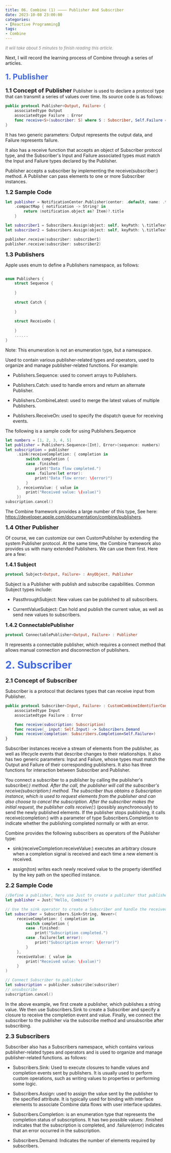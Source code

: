 ```yaml
---
title: 06. Combine (1) ———— Publisher And Subscriber
date: 2023-10-08 23:00:00
categories: 
- [Reactive Programming]
tags:
- Combine
---
```


<font color=gray size=2>*It will take about 5 minutes to finish reading this article.*</font>

Next, I will record the learning process of Combine through a series of articles.

#### <font size=5 color=#4169E1>1. Publisher</font> 

<font size=4>**1.1 Concept of Publisher**</font>
Publisher is used to declare a protocol type that can transmit a series of values over time. Its source code is as follows:

```Swift
public protocol Publisher<Output, Failure> {
    associatedtype Output
    associatedtype Failure : Error
    func receive<S>(subscriber: S) where S : Subscriber, Self.Failure == S.Failure, Self.Output == S.Input
}
```
It has two generic parameters: Output represents the output data, and Failure represents failure.

It also has a receive function that accepts an object of Subscriber protocol type, and the Subscriber's Input and Failure associated types must match the Input and Failure types declared by the Publisher.

Publisher accepts a subscriber by implementing the receive(subscriber:) method. A Publisher can pass elements to one or more Subscriber instances.

<font size=4>**1.2 Sample Code**</font>

```Swift
let publisher = NotificationCenter.Publisher(center: .default, name: .titleData)
    .compactMap { notification -> String? in
        return (notification.object as? Item)?.title
    }

let subscriber1 = Subscribers.Assign(object: self, keyPath: \.titleText1)
let subscriber2 = Subscribers.Assign(object: self, keyPath: \.titleText2)

publisher.receive(subscriber: subscriber1)
publisher.receive(subscriber: subscriber2)
```

<font size=4>**1.3 Publishers**</font>

Apple uses enum to define a Publishers namespace, as follows:

```Swift

enum Publishers {
    struct Sequence {
        
    }
    
    struct Catch {
        
    }
    
    struct ReceiveOn {
        
    }
    ......
}

```
Note: This enumeration is not an enumeration type, but a namespace. 

Used to contain various publisher-related types and operators, used to organize and manage publisher-related functions. For example:

* Publishers.Sequence: used to convert arrays to Publishers.

* Publishers.Catch: used to handle errors and return an alternate Publisher.

* Publishers.CombineLatest: used to merge the latest values of multiple Publishers.

* Publishers.ReceiveOn: used to specify the dispatch queue for receiving events.

The following is a sample code for using Publishers.Sequence

```Swift
let numbers = [1, 2, 3, 4, 5]
let publisher = Publishers.Sequence<[Int], Error>(sequence: numbers)
let subscription = publisher
     .sink(receiveCompletion: { completion in
         switch completion {
         case .finished:
             print("Data flow completed.")
         case .failure(let error):
             print("Data flow error: \(error)")
         }
     }, receiveValue: { value in
         print("Received value: \(value)")
     })
subscription.cancel()
```

The Combine framework provides a large number of this type, 
See here: https://developer.apple.com/documentation/combine/publishers.

<font size=4>**1.4 Other Publisher**</font>

Of course, we can customize our own CustomPublisher by extending the system Publisher protocol. At the same time, the Combine framework also provides us with many extended Publishers. We can use them first. Here are a few:

<font size=3>**1.4.1 Subject**</font>

```Swift
protocol Subject<Output, Failure> : AnyObject, Publisher
```
Subject is a Publisher with publish and subscribe capabilities. Common Subject types include:

* PassthroughSubject: New values can be published to all subscribers.

* CurrentValueSubject: Can hold and publish the current value, as well as send new values to subscribers.

<font size=3>**1.4.2 ConnectablePublisher**</font>

```Swift
protocol ConnectablePublisher<Output, Failure> : Publisher
```
It represents a connectable publisher, which requires a connect method that allows manual connection and disconnection of publishers.

#### <font size=6 color=#4169E1>2. Subscriber</font> 

<font size=4>**2.1 Concept of Subscriber**</font>

Subscriber is a protocol that declares types that can receive input from Publisher.

```Swift
public protocol Subscriber<Input, Failure> : CustomCombineIdentifierConvertible {
    associatedtype Input
    associatedtype Failure : Error

    func receive(subscription: Subscription)
    func receive(_ input: Self.Input) -> Subscribers.Demand
    func receive(completion: Subscribers.Completion<Self.Failure>)
}
```

Subscriber instances receive a stream of elements from the publisher, as well as lifecycle events that describe changes to their relationships. It also has two generic parameters: Input and Failure, whose types must match the Output and Failure of their corresponding publishers. It also has three functions for interaction between Subscriber and Publisher.

You connect a subscriber to a publisher by calling the publisher's subscribe(_:) method. After the call, the publisher will call the subscriber's receive(subscription:) method. The subscriber thus obtains a Subscription instance, which is used to request elements from the publisher and can also choose to cancel the subscription. After the subscriber makes the initial request, the publisher calls receive(_:) (possibly asynchronously) to send the newly published elements. If the publisher stops publishing, it calls receive(completion:) with a parameter of type Subscribers.Completion to indicate whether the publishing completed normally or with an error.

Combine provides the following subscribers as operators of the Publisher type:

* sink(receiveCompletion:receiveValue:) executes an arbitrary closure when a completion signal is received and each time a new element is received.

* assign(to:on:) writes each newly received value to the property identified by the key path on the specified instance.

<font size=4>**2.2 Sample Code**</font>

```Swift
//Define a publisher, here use Just to create a publisher that publishes a single value
let publisher = Just("Hello, Combine!")

// Use the sink operator to create a Subscriber and handle the received values and completion events
let subscriber = Subscribers.Sink<String, Never>(
     receiveCompletion: { completion in
         switch completion {
         case .finished:
             print("Subscription completed.")
         case .failure(let error):
             print("Subscription error: \(error)")
         }
     },
     receiveValue: { value in
         print("Received value: \(value)")
     }
)

// Connect Subscriber to publisher
let subscription = publisher.subscribe(subscriber)
// unsubscribe
subscription.cancel()
```

In the above example, we first create a publisher, which publishes a string value. We then use Subscribers.Sink to create a Subscriber and specify a closure to receive the completion event and value. Finally, we connect the subscriber to the publisher via the subscribe method and unsubscribe after subscribing.

<font size=4>**2.3 Subscribers**</font>

Subscriber also has a Subscribers namespace, which contains various publisher-related types and operators and is used to organize and manage publisher-related functions. as follows:

* Subscribers.Sink: Used to execute closures to handle values and completion events sent by publishers. It is usually used to perform custom operations, such as writing values to properties or performing some logic.

* Subscribers.Assign: used to assign the value sent by the publisher to the specified attribute. It is typically used for binding with interface elements to associate Combine data flows with user interface updates.

* Subscribers.Completion: is an enumeration type that represents the completion status of subscriptions. It has two possible values: .finished indicates that the subscription is completed, and .failure(error) indicates that an error occurred in the subscription.

* Subscribers.Demand: Indicates the number of elements required by subscribers.



 